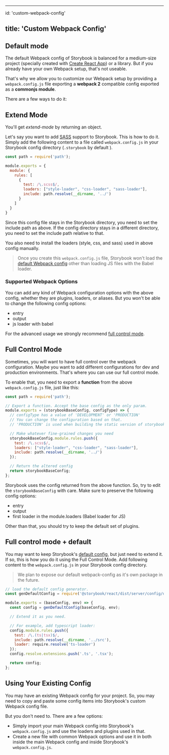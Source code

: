 * * *

id: 'custom-webpack-config'

## title: 'Custom Webpack Config'

## Default mode

The default Webpack config of Storybook is balanced for a medium-size project (specially created with [Create React App](https://github.com/facebookincubator/create-react-app)) or a library. But if you already have your own Webpack setup, that's not useable.

That's why we allow you to customize our Webpack setup by providing a `webpack.config.js` file exporting a **webpack 2** compatible config exported as a **commonjs module**.

There are a few ways to do it:

## Extend Mode

You'll get _extend-mode_ by returning an object.

Let's say you want to add [SASS](http://sass-lang.com/) support to Storybook. This is how to do it.
Simply add the following content to a file called `webpack.config.js` in your Storybook config directory (`.storybook` by default ).

```js
const path = require('path');

module.exports = {
  module: {
    rules: [
      {
        test: /\.scss$/,
        loaders: ["style-loader", "css-loader", "sass-loader"],
        include: path.resolve(__dirname, '../')
      }
    ]
  }
}
```

Since this config file stays in the Storybook directory, you need to set the include path as above. If the config directory stays in a different directory, you need to set the include path relative to that.

You also need to install the loaders (style, css, and sass) used in above config manually.

> Once you create this `webpack.config.js` file, Storybook won't load the [default Webpack config](/configurations/default-config/) other than loading JS files with the Babel loader.

### Supported Webpack Options

You can add any kind of Webpack configuration options with the above config, whether they are plugins, loaders, or aliases.
But you won't be able to change the following config options:

-   entry
-   output
-   js loader with babel

For the advanced usage we strongly recommend [full control mode](#full-control-mode).

## Full Control Mode

Sometimes, you will want to have full control over the webpack configuration.
Maybe you want to add different configurations for dev and production environments.
That's where you can use our full control mode.

To enable that, you need to export a **function** from the above `webpack.config.js` file, just like this:

```js
const path = require('path');

// Export a function. Accept the base config as the only param.
module.exports = (storybookBaseConfig, configType) => {
  // configType has a value of 'DEVELOPMENT' or 'PRODUCTION'
  // You can change the configuration based on that.
  // 'PRODUCTION' is used when building the static version of storybook.

  // Make whatever fine-grained changes you need
  storybookBaseConfig.module.rules.push({
    test: /\.scss$/,
    loaders: ["style-loader", "css-loader", "sass-loader"],
    include: path.resolve(__dirname, '../')
  });

  // Return the altered config
  return storybookBaseConfig;
};
```

Storybook uses the config returned from the above function. So, try to edit the `storybookBaseConfig` with care. Make sure to preserve the following config options:

-   entry
-   output
-   first loader in the module.loaders (Babel loader for JS)

Other than that, you should try to keep the default set of plugins.

## Full control mode + default

You may want to keep Storybook's [default config](/configurations/default-config), but just need to extend it.
If so, this is how you do it using the Full Control Mode.
Add following content to the `webpack.config.js` in your Storybook config directory.

> We plan to expose our default webpack-config as it's own package in the future.

```js
// load the default config generator.
const genDefaultConfig = require('@storybook/react/dist/server/config/defaults/webpack.config.js');

module.exports = (baseConfig, env) => {
  const config = genDefaultConfig(baseConfig, env);

  // Extend it as you need.

  // For example, add typescript loader:
  config.module.rules.push({
    test: /\.(ts|tsx)$/,
    include: path.resolve(__dirname, '../src'),
    loader: require.resolve('ts-loader')
  });
  config.resolve.extensions.push('.ts', '.tsx');

  return config;
};
```

## Using Your Existing Config

You may have an existing Webpack config for your project. So, you may need to copy and paste some config items into Storybook's custom Webpack config file.

But you don't need to. There are a few options:

-   Simply import your main Webpack config into Storybook's `webpack.config.js` and use the loaders and plugins used in that.
-   Create a new file with common Webpack options and use it in both inside the main Webpack config and inside Storybook's `webpack.config.js`.
